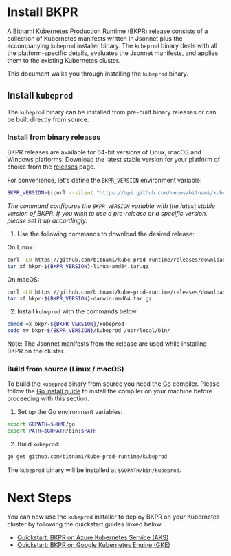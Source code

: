 # Install BKPR

A Bitnami Kubernetes Production Runtime (BKPR) release consists of a collection of Kubernetes manifests written in Jsonnet plus the accompanying `kubeprod` installer binary. The `kubeprod` binary deals with all the platform-specific details, evaluates the Jsonnet manifests, and applies them to the existing Kubernetes cluster.

This document walks you through installing the `kubeprod` binary.

## Install `kubeprod`

The `kubeprod` binary can be installed from pre-built binary releases or can be built directly from source.

### Install from binary releases

BKPR releases are available for 64-bit versions of Linux, macOS and Windows platforms. Download the latest stable version for your platform of choice from the [releases](https://github.com/bitnami/kube-prod-runtime/releases) page.

For convenience, let's define the `BKPR_VERSION` environment variable:

```bash
BKPR_VERSION=$(curl --silent "https://api.github.com/repos/bitnami/kube-prod-runtime/releases/latest" | jq -r '.tag_name')
```

_The command configures the `BKPR_VERSION` variable with the latest stable version of BKPR. If you wish to use a pre-release or a specific version, please set it up accordingly._

1. Use the following commands to download the desired release:

On Linux:

  ```bash
  curl -LO https://github.com/bitnami/kube-prod-runtime/releases/download/${BKPR_VERSION}/bkpr-${BKPR_VERSION}-linux-amd64.tar.gz
  tar xf bkpr-${BKPR_VERSION}-linux-amd64.tar.gz
  ```

On macOS:

  ```bash
  curl -LO https://github.com/bitnami/kube-prod-runtime/releases/download/${BKPR_VERSION}/bkpr-${BKPR_VERSION}-darwin-amd64.tar.gz
  tar xf bkpr-${BKPR_VERSION}-darwin-amd64.tar.gz
  ```

2. Install `kubeprod` with the commands below:

  ```bash
  chmod +x bkpr-${BKPR_VERSION}/kubeprod
  sudo mv bkpr-${BKPR_VERSION}/kubeprod /usr/local/bin/
  ```

Note: The Jsonnet manifests from the release are used while installing BKPR on the cluster.

### Build from source (Linux / macOS)

To build the `kubeprod` binary from source you need the [Go](https://golang.org/) compiler. Please follow the [Go install guide](https://golang.org/doc/install) to install the compiler on your machine before proceeding with this section.

1. Set up the Go environment variables:

  ```bash
  export GOPATH=$HOME/go
  export PATH=$GOPATH/bin:$PATH
  ```

2. Build `kubeprod`:

  ```bash
  go get github.com/bitnami/kube-prod-runtime/kubeprod
  ```

  The `kubeprod` binary will be installed at `$GOPATH/bin/kubeprod`.

# Next Steps

You can now use the `kubeprod` installer to deploy BKPR on your Kubernetes cluster by following the quickstart guides linked below.

- [Quickstart: BKPR on Azure Kubernetes Service (AKS)](quickstart-aks.md)
- [Quickstart: BKPR on Google Kubernetes Engine (GKE)](quickstart-gke.md)
